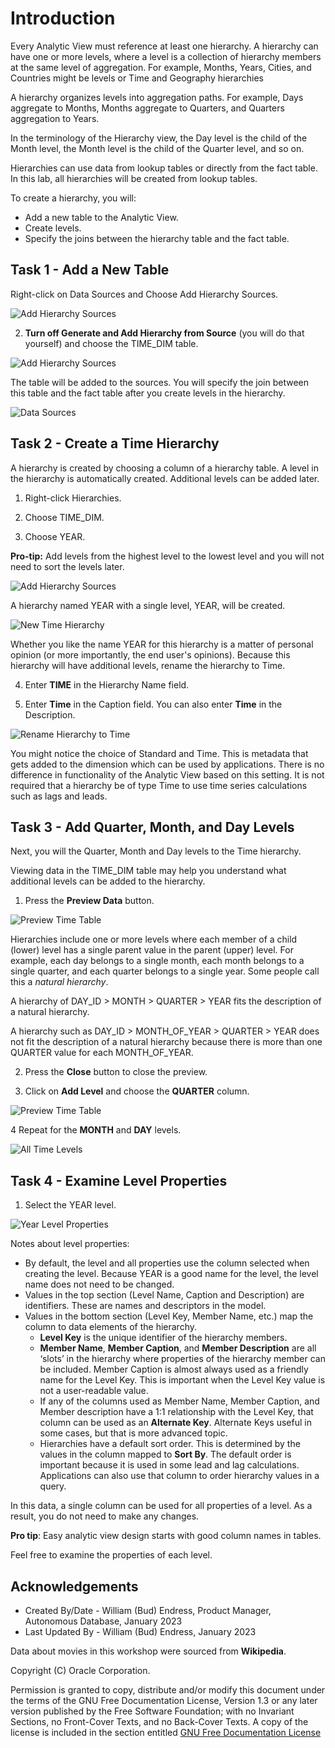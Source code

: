 # Introduction

Every Analytic View must reference at least one hierarchy.  A hierarchy can have one or more levels, where a level is a collection of hierarchy members at the same level of aggregation. For example, Months, Years, Cities, and Countries might be levels or Time and Geography hierarchies

A hierarchy organizes levels into aggregation paths. For example, Days aggregate to Months, Months aggregate to Quarters, and Quarters aggregation to Years.

In the terminology of the Hierarchy view, the Day level is the child of the Month level, the Month level is the child of the Quarter level, and so on.

Hierarchies can use data from lookup tables or directly from the fact table.  In this lab, all hierarchies will be created from lookup tables.

To create a hierarchy, you will:

- Add a new table to the Analytic View.
- Create levels.
- Specify the joins between the hierarchy table and the fact table.

## Task 1 - Add a New Table

Right-click on Data Sources and Choose Add Hierarchy Sources.

![Add Hierarchy Sources](images/7-add-hierarchy-sources-1.png)

2. **Turn off Generate and Add Hierarchy from Source** (you will do that yourself) and choose the TIME_DIM table.

![Add Hierarchy Sources](images/7-add-time-dim-hier-source.png)

The table will be added to the sources.  You will specify the join between this table and the fact table after you create levels in the hierarchy.

![Data Sources](images/7-data-sources.png)

## Task 2 - Create a Time Hierarchy

A hierarchy is created by choosing a column of a hierarchy table. A level in the hierarchy is automatically created. Additional levels can be added later.

1. Right-click Hierarchies.

2. Choose TIME_DIM.

3. Choose YEAR.

**Pro-tip:** Add levels from the highest level to the lowest level and you will not need to sort the levels later.

![Add Hierarchy Sources](images/7-add-time-hierarchy.png)

A hierarchy named YEAR with a single level, YEAR, will be created.

![New Time Hierarchy](images/7-new-time-hierarchy.png)

Whether you like the name YEAR for this hierarchy is a matter of personal opinion (or more importantly, the end user's opinions).  Because this hierarchy will have additional levels, rename the hierarchy to Time.

4. Enter **TIME** in the Hierarchy Name field.

5. Enter **Time** in the Caption field.  You can also enter **Time** in the Description.

![Rename Hierarchy to Time](images/7-rename-hier-to-time.png)

You might notice the choice of Standard and Time. This is metadata that gets added to the dimension which can be used by applications. There is no difference in functionality of the Analytic View based on this setting. It is not required that a hierarchy be of type Time to use time series calculations such as lags and leads.

## Task 3 - Add Quarter, Month, and Day Levels

Next, you will the Quarter, Month and Day levels to the Time hierarchy.

Viewing data in the TIME_DIM table may help you understand what additional levels can be added to the hierarchy.

1. Press the **Preview Data** button.

![Preview Time Table](images/7-preview-time-table.png)

Hierarchies include one or more levels where each member of a child (lower) level has a single parent value in the parent (upper) level. For example, each day belongs to a single month, each month belongs to a single quarter, and each quarter belongs to a single year. Some people call this a *natural hierarchy*.

A hierarchy of DAY_ID > MONTH > QUARTER > YEAR fits the description of a natural hierarchy.

A hierarchy such as DAY\_ID \> MONTH\_OF\_YEAR > QUARTER > YEAR does not fit the description of a natural hierarchy because there is more than one QUARTER value for each MONTH\_OF\_YEAR.

2. Press the **Close** button to close the preview.

3.	Click on **Add Level** and choose the **QUARTER** column.
 
![Preview Time Table](images/7-add-quarter-level.png)

4  Repeat for the **MONTH** and **DAY** levels.

![All Time Levels](images/7-all-time-levels-sorted.png)

## Task 4 - Examine Level Properties

1.	Select the YEAR level.

![Year Level Properties](images/7-year-level-properties.png)

Notes about level properties:

- By default, the level and all properties use the column selected when creating the level.  Because YEAR is a good name for the level, the level name does not need to be changed.
- Values in the top section (Level Name, Caption and Description) are identifiers. These are names and descriptors in the model.
- Values in the bottom section (Level Key, Member Name, etc.) map the column to data elements of the hierarchy.
    - **Level Key** is the unique identifier of the hierarchy members.
    - **Member Name**, **Member Caption**, and **Member Description** are all ‘slots’ in the hierarchy where properties of the hierarchy member can be included. Member Caption is almost always used as a friendly name for the Level Key. This is important when the Level Key value is not a user-readable value.
    - If any of the columns used as Member Name, Member Caption, and Member description have a 1:1 relationship with the Level Key, that column can be used as an **Alternate Key**.  Alternate Keys useful in some cases, but that is more advanced topic.
    - Hierarchies have a default sort order. This is determined by the values in the column mapped to **Sort By**.  The default order is important because it is used in some lead and lag calculations.  Applications can also use that column to order hierarchy values in a query.

In this data, a single column can be used for all properties of a level. As a result, you do not need to make any changes.

**Pro tip**:  Easy analytic view design starts with good column names in tables.

Feel free to examine the properties of each level.

## Acknowledgements

- Created By/Date - William (Bud) Endress, Product Manager, Autonomous Database, January 2023
- Last Updated By - William (Bud) Endress, January 2023

Data about movies in this workshop were sourced from **Wikipedia**.

Copyright (C)  Oracle Corporation.

Permission is granted to copy, distribute and/or modify this document
under the terms of the GNU Free Documentation License, Version 1.3
or any later version published by the Free Software Foundation;
with no Invariant Sections, no Front-Cover Texts, and no Back-Cover Texts.
A copy of the license is included in the section entitled [GNU Free Documentation License](files/gnu-free-documentation-license.txt)